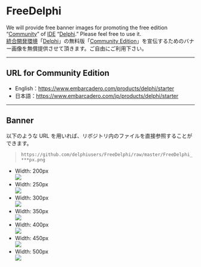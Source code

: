 # FreeDelphi
We will provide free banner images for promoting the free edition “[Community](https://www.embarcadero.com/products/delphi/starter)” of [IDE](https://en.wikipedia.org/wiki/Integrated_development_environment) “[Delphi](https://www.embarcadero.com/products/delphi).” Please feel free to use it.  
[統合開発環境](https://ja.wikipedia.org/wiki/%E7%B5%B1%E5%90%88%E9%96%8B%E7%99%BA%E7%92%B0%E5%A2%83)「[Delphi](https://www.embarcadero.com/jp/products/delphi)」の無料版「[Community Edition](https://www.embarcadero.com/jp/products/delphi/starter/)」を宣伝するためのバナー画像を無償提供させて頂きます。ご自由にご利用下さい。

----

## URL for Community Edition

* English：https://www.embarcadero.com/products/delphi/starter
* 日本語：https://www.embarcadero.com/jp/products/delphi/starter

----

## Banner
以下のような URL を用いれば、リボジトリ内のファイルを直接参照することができます。
> `https://github.com/delphiusers/FreeDelphi/raw/master/FreeDelphi_***px.png`

* Width: 200px  
[![](https://github.com/delphiusers/FreeDelphi/raw/master/FreeDelphi_200px.png)](https://github.com/delphiusers/FreeDelphi/raw/master/FreeDelphi_200px.png)
* Width: 250px  
[![](https://github.com/delphiusers/FreeDelphi/raw/master/FreeDelphi_250px.png)](https://github.com/delphiusers/FreeDelphi/raw/master/FreeDelphi_250px.png)
* Width: 300px  
[![](https://github.com/delphiusers/FreeDelphi/raw/master/FreeDelphi_300px.png)](https://github.com/delphiusers/FreeDelphi/raw/master/FreeDelphi_300px.png)
* Width: 350px  
[![](https://github.com/delphiusers/FreeDelphi/raw/master/FreeDelphi_350px.png)](https://github.com/delphiusers/FreeDelphi/raw/master/FreeDelphi_350px.png)
* Width: 400px  
[![](https://github.com/delphiusers/FreeDelphi/raw/master/FreeDelphi_400px.png)](https://github.com/delphiusers/FreeDelphi/raw/master/FreeDelphi_400px.png)
* Width: 450px  
[![](https://github.com/delphiusers/FreeDelphi/raw/master/FreeDelphi_450px.png)](https://github.com/delphiusers/FreeDelphi/raw/master/FreeDelphi_450px.png)
* Width: 500px  
[![](https://github.com/delphiusers/FreeDelphi/raw/master/FreeDelphi_500px.png)](https://github.com/delphiusers/FreeDelphi/raw/master/FreeDelphi_500px.png)

